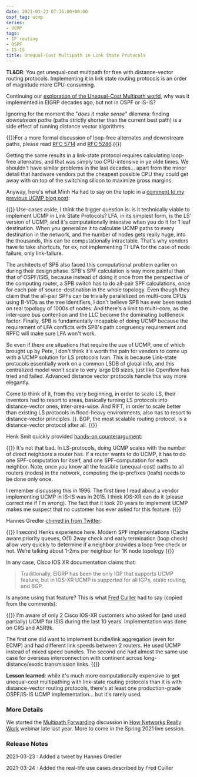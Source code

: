 ```yaml
---
date: 2021-03-23 07:36:00+00:00
ospf_tag: ucmp
series:
- UCMP
tags:
- IP routing
- OSPF
- IS-IS
title: Unequal-Cost Multipath in Link State Protocols
---
```

**TL&DR**: You get unequal-cost multipath for free with distance-vector routing protocols. Implementing it in link state routing protocols is an order of magnitude more CPU-consuming.

Continuing our [exploration of the Unequal-Cost Multipath world](/2021/02/does-ucmp-make-sense/), why was it implemented in EIGRP decades ago, but not in OSPF or IS-IS?

Ignoring for the moment the "*does it make sense*" dilemma: finding *downstream paths* (paths strictly shorter than the current best path) is a side effect of running distance vector algorithms. 

{{<note>}}For a more formal discussion of loop-free alternates and downstream paths, please read [RFC 5714](https://tools.ietf.org/html/rfc5714) and [RFC 5286](https://tools.ietf.org/html/rfc5286).{{</note>}}
<!--more-->
Getting the same results in a link-state protocol requires calculating loop-free alternates, and that was simply too CPU-intensive in ye olde times. We shouldn't have similar problems in the last decades... apart from the minor detail that hardware vendors put the cheapest possible CPU they could get away with on top of the switching silicon to maximize gross margins. 

Anyway, here's what Minh Ha had to say on the topic in a [comment to my previous UCMP blog post](/2021/02/does-ucmp-make-sense/#427):

{{<long-quote>}}
Use-cases aside, I think the bigger question is: is it technically viable to implement UCMP in Link State Protocols? LFA, in its simplest form, is the LS' version of UCMP, and it's computationally intensive when you do it for 1 leaf destination. When you generalize it to calculate UCMP paths to every destination in the network, and the number of nodes gets really huge, into the thousands, this can be computationally intractable. That's why vendors have to take shortcuts, for ex, not implementing TI-LFA for the case of node failure, only link-failure.

The architects of SPB also faced this computational problem earlier on during their design phase. SPB's SPF calculation is way more painful than that of OSPF/ISIS, because instead of doing it once from the perspective of the computing router, a SPB switch has to do all-pair SPF calculations, once for each pair of source-destination in the whole topology. Even though they claim that the all-pair SPFs can be trivially parallelized on multi-core CPUs using B-VIDs as the tree identifiers, I don't believe SPB has ever been tested on real topology of 1000s of nodes. And there's a limit to multi-core, as the inter-core bus contention and the LLC become the dominating bottleneck factor. Finally, SPB is fundamentally incapable of doing UCMP because the requirement of LFA conflicts with SPB's path congruency requirement and RPFC will make sure LFA won't work.

So even if there are situations that require the use of UCMP, one of which brought up by Pete, I don't think it's worth the pain for vendors to come up with a UCMP solution for LS protocols Ivan. This is because Link-state protocols essentially work on a common LSDB of global info, and this centralized model won't scale to very large DB sizes, just like Openflow has tried and failed. Advanced distance vector protocols handle this way more elegantly.

Come to think of it, from the very beginning, in order to scale LS, their inventors had to resort to areas, basically turning LS protocols into distance-vector ones, inter-area-wise. And RIFT, in order to scale better than existing LS protocols in flood-heavy environments, also has to resort to distance-vector principles :)). BGP, the most scalable routing protocol, is a distance-vector protocol after all.
{{</long-quote>}}

Henk Smit quickly provided [hands-on counterargument](/2021/02/does-ucmp-make-sense/#429):

{{<long-quote>}}
It's not that bad. In LS-protocols, doing UCMP scales with the number of direct neighbors a router has. If a router wants to do UCMP, it has to do one SPF-computation for itself, and one SPF-computation for each neighbor. Note, once you know all the feasible (unequal-cost) paths to all routers (nodes) in the network, computing the ip-prefixes (leafs) needs to be done only once.

I remember discussing this in 1996. The first time I read about a vendor implementing UCMP in IS-IS was in 2015. I think IOS-XR can do it (please correct me if I'm wrong). The fact that it took 20 years to implement UCMP makes me suspect that no customer has ever asked for this feature.
{{</long-quote>}}

Hannes Gredler [chimed in from Twitter](https://twitter.com/hannesgredler/status/1374317525081726977?s=11):

{{<long-quote>}}
I second Henks experience here. Modern SPF implementations (Cache aware priority queues, O(1) 2way check and early termination (loop check) allow very quickly to determine if a neighbor provides a loop free check or not. We‘re talking about 1-2ms per neighbor for 1K node topology
{{</long-quote>}}

In any case, Cisco IOS XR documentation claims that:

> Traditionally, EIGRP has been the only IGP that supports UCMP feature, but in IOS-XR UCMP is supported for all IGPs, static routing, and BGP.

Is anyone using that feature? This is what [Fred Cuiller](https://www.linkedin.com/in/fcuiller/) had to say (copied from the comments):

{{<long-quote>}}
I'm aware of only 2 Cisco IOS-XR customers who asked for (and used partially) UCMP for ISIS during the last 10 years. Implementation was done on CRS and ASR9k. 

The first one did want to implement bundle/link aggregation (even for ECMP) and had different link speeds between 2 routers. He used UCMP instead of mixed speed bundles. The second one had almost the same use case for overseas interconnection with continent across long-distance/exotic transmission links.
{{</long-quote>}}

**Lesson learned**: while it's much more computationally expensive to get unequal-cost multipathing with link-state routing protocols than it is with distance-vector routing protocols, there's at least one production-grade OSPF/IS-IS UCMP implementation... but it's rarely used.

### More Details

We started the [Multipath Forwarding](https://my.ipspace.net/bin/list?id=Net101#ADV_ROUTING) discussion in [How Networks Really Work](https://www.ipspace.net/How_Networks_Really_Work) webinar late last year. More to come in the Spring 2021 live session.

### Release Notes

2021-03-23
: Added a tweet by Hannes Gredler

2021-03-24
: Added the real-life use cases described by Fred Cuiller

